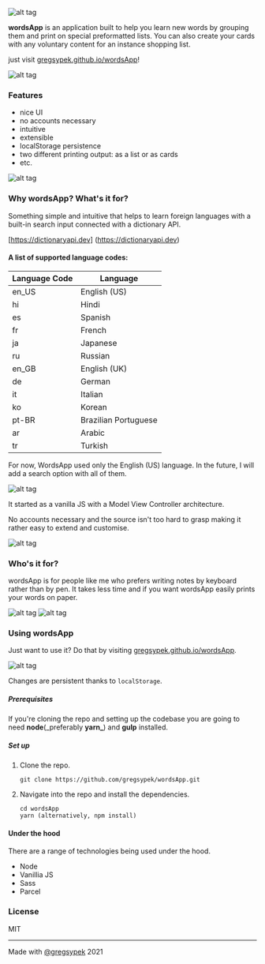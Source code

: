 ![alt tag](./src/img/logo-white.png)

**wordsApp** is an application built to help you learn new words by grouping them and print on special preformatted lists. You can also create your cards with any voluntary content for an instance shopping list.

just visit [gregsypek.github.io/wordsApp](http://gregsypek.github.io/wordsApp)!

![alt tag](./src/pics/4.png)

### Features

- nice UI
- no accounts necessary
- intuitive
- extensible
- localStorage persistence
- two different printing output: as a list or as cards
- etc.

![alt tag](./src/pics/5.png)

### Why wordsApp? What's it for?

Something simple and intuitive that helps to learn foreign languages with a built-in search input connected with a dictionary API.

[https://dictionaryapi.dev] (https://dictionaryapi.dev)

#### A list of supported language codes:

| Language Code | Language             |
| ------------- | -------------------- |
| en_US         | English (US)         |
| hi            | Hindi                |
| es            | Spanish              |
| fr            | French               |
| ja            | Japanese             |
| ru            | Russian              |
| en_GB         | English (UK)         |
| de            | German               |
| it            | Italian              |
| ko            | Korean               |
| pt-BR         | Brazilian Portuguese |
| ar            | Arabic               |
| tr            | Turkish              |

For now, WordsApp used only the English (US) language. In the future, I will add a search option with all of them.

![alt tag](./src/pics/2.png)

It started as a vanilla JS with a Model View Controller architecture.

No accounts necessary and the source isn't too hard to grasp making it rather easy to extend and customise.

![alt tag](./src/pics/3.png)

### Who's it for?

wordsApp is for people like me who prefers writing notes by keyboard rather than by pen. It takes less time and if you want wordsApp easily prints your words on paper.

![alt tag](./src/pics/6.png)
![alt tag](./src/pics/7.png)

### Using wordsApp

Just want to use it? Do that by visiting [gregsypek.github.io/wordsApp](http://wordsapp.netlify.app).

![alt tag](./src/pics/1.png)

Changes are persistent thanks to `localStorage`.

##### Prerequisites

If you're cloning the repo and setting up the codebase you are going to need **node**(\_preferably **yarn\_**) and **gulp** installed.

##### Set up

1.  Clone the repo.

        git clone https://github.com/gregsypek/wordsApp.git

2.  Navigate into the repo and install the dependencies.

        cd wordsApp
        yarn (alternatively, npm install)

#### Under the hood

There are a range of technologies being used under the hood.

- Node
- Vanillia JS
- Sass
- Parcel

### License

MIT

---

Made with [@gregsypek](https://twitter.com/@gregsypek) 2021
